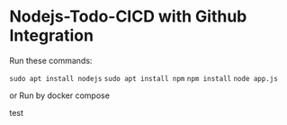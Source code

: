 # Nodejs-Todo-CICD with Github Integration

Run these commands:


`sudo apt install nodejs`
`sudo apt install npm`
`npm install`
`node app.js`

or Run by docker compose

test

